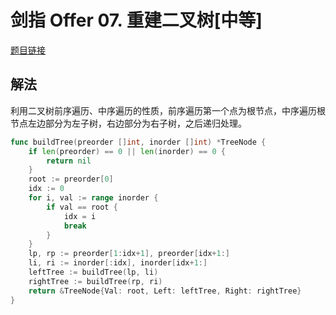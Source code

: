 # 剑指 Offer 07. 重建二叉树[中等]

[题目链接](https://leetcode-cn.com/problems/zhong-jian-er-cha-shu-lcof/)

## 解法
利用二叉树前序遍历、中序遍历的性质，前序遍历第一个点为根节点，中序遍历根节点左边部分为左子树，右边部分为右子树，之后递归处理。

```go
func buildTree(preorder []int, inorder []int) *TreeNode {
    if len(preorder) == 0 || len(inorder) == 0 {
        return nil
    }
    root := preorder[0]
    idx := 0
    for i, val := range inorder {
        if val == root {
            idx = i
            break
        }
    }
    lp, rp := preorder[1:idx+1], preorder[idx+1:]
    li, ri := inorder[:idx], inorder[idx+1:]
    leftTree := buildTree(lp, li)
    rightTree := buildTree(rp, ri)
    return &TreeNode{Val: root, Left: leftTree, Right: rightTree}
}
```